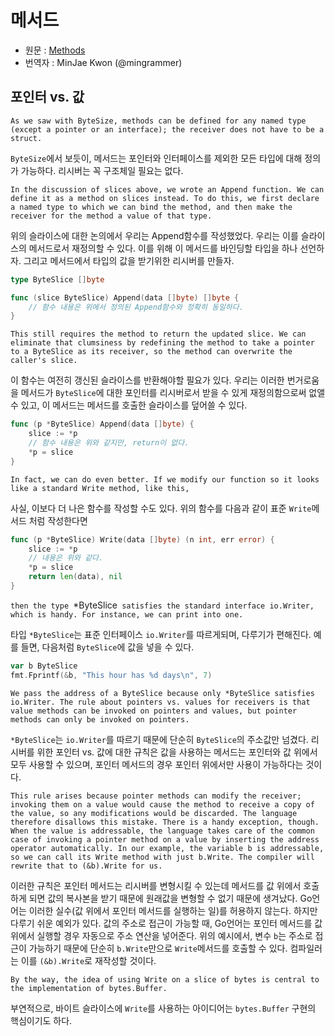 # 메서드
* 원문 : [Methods](https://golang.org/doc/effective_go.html#methods)
* 번역자 : MinJae Kwon (@mingrammer)

## 포인터 vs. 값

`As we saw with ByteSize, methods can be defined for any named type (except a pointer or an interface); the receiver does not have to be a struct.`

`ByteSize`에서 보듯이, 메서드는 포인터와 인터페이스를 제외한 모든 타입에 대해 정의가 가능하다. 리시버는 꼭 구조체일 필요는 없다.

`In the discussion of slices above, we wrote an Append function. We can define it as a method on slices instead. To do this, we first declare a named type to which we can bind the method, and then make the receiver for the method a value of that type.`

위의 슬라이스에 대한 논의에서 우리는 Append함수를 작성했었다. 우리는 이를 슬라이스의 메서드로서 재정의할 수 있다. 이를 위해 이 메서드를 바인딩할 타입을 하나 선언하자. 그리고 메서드에서 타입의 값을 받기위한 리시버를 만들자.

```go
type ByteSlice []byte

func (slice ByteSlice) Append(data []byte) []byte {
    // 함수 내용은 위에서 정의된 Append함수와 정확히 동일하다.
}
```

`This still requires the method to return the updated slice. We can eliminate that clumsiness by redefining the method to take a pointer to a ByteSlice as its receiver, so the method can overwrite the caller's slice.`

이 함수는 여전히 갱신된 슬라이스를 반환해야할 필요가 있다. 우리는 이러한 번거로움을 메서드가 `ByteSlice`에 대한 포인터를 리시버로서 받을 수 있게 재정의함으로써 없앨 수 있고, 이 메서드는 메서드를 호출한 슬라이스를 덮어쓸 수 있다.

```go
func (p *ByteSlice) Append(data []byte) {
    slice := *p
    // 함수 내용은 위와 같지만, return이 없다.
    *p = slice
}
```

`In fact, we can do even better. If we modify our function so it looks like a standard Write method, like this,`

사실, 이보다 더 나은 함수를 작성할 수도 있다. 위의 함수를 다음과 같이 표준 `Write`메서드 처럼 작성한다면

```go
func (p *ByteSlice) Write(data []byte) (n int, err error) {
    slice := *p
    // 내용은 위와 같다.
    *p = slice
    return len(data), nil
}
```

`then the type `*ByteSlice` satisfies the standard interface io.Writer, which is handy. For instance, we can print into one.`

타입 `*ByteSlice`는 표준 인터페이스 `io.Writer`를 따르게되며, 다루기가 편해진다. 예를 들면, 다음처럼 `ByteSlice`에 값을 넣을 수 있다.

```go
var b ByteSlice
fmt.Fprintf(&b, "This hour has %d days\n", 7)
```

`We pass the address of a ByteSlice because only *ByteSlice satisfies io.Writer. The rule about pointers vs. values for receivers is that value methods can be invoked on pointers and values, but pointer methods can only be invoked on pointers.`

`*ByteSlice`는 `io.Writer`를 따르기 때문에 단순히 `ByteSlice`의 주소값만 넘겼다. 리시버를 위한 포인터 vs. 값에 대한 규칙은 값을 사용하는 메서드는 포인터와 값 위에서 모두 사용할 수 있으며, 포인터 메서드의 경우 포인터 위에서만 사용이 가능하다는 것이다.

`This rule arises because pointer methods can modify the receiver; invoking them on a value would cause the method to receive a copy of the value, so any modifications would be discarded. The language therefore disallows this mistake. There is a handy exception, though. When the value is addressable, the language takes care of the common case of invoking a pointer method on a value by inserting the address operator automatically. In our example, the variable b is addressable, so we can call its Write method with just b.Write. The compiler will rewrite that to (&b).Write for us.`

이러한 규칙은 포인터 메서드는 리시버를 변형시킬 수 있는데 메서드를 값 위에서 호출하게 되면 값의 복사본을 받기 때문에 원래값을 변형할 수 없기 때문에 생겨났다. Go언어는 이러한 실수(값 위에서 포인터 메서드를 실행하는 일)를 허용하지 않는다. 하지만 다루기 쉬운 예외가 있다. 값의 주소로 접근이 가능할 때, Go언어는 포인터 메서드를 값 위에서 실행할 경우 자동으로 주소 연산을 넣어준다. 위의 예시에서, 변수 `b`는 주소로 접근이 가능하기 때문에 단순히 `b.Write`만으로 `Write`메서드를 호출할 수 있다. 컴파일러는 이를 `(&b).Write`로 재작성할 것이다.  

`By the way, the idea of using Write on a slice of bytes is central to the implementation of bytes.Buffer.`

부연적으로, 바이트 슬라이스에 `Write`를 사용하는 아이디어는 `bytes.Buffer` 구현의 핵심이기도 하다.
